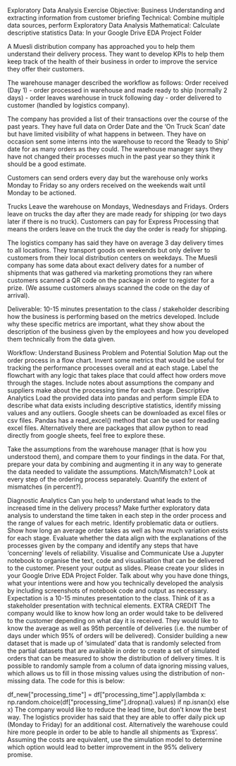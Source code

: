 Exploratory Data Analysis Exercise
Objective: Business Understanding and extracting information from customer briefing
Technical: Combine multiple data sources, perform Exploratory Data Analysis
Mathematical: Calculate descriptive statistics
Data: In your Google Drive EDA Project Folder

A Muesli distribution company has approached you to help them understand their delivery process. They want to develop KPIs to help them keep track of the health of their business in order to improve the service they offer their customers.

The warehouse manager described the workflow as follows: Order received (Day 1) - order processed in warehouse and made ready to ship (normally 2 days) - order leaves warehouse in truck following day - order delivered to customer (handled by logistics company).

The company has provided a list of their transactions over the course of the past years. They have full data on Order Date and the ‘On Truck Scan’ date but have limited visibility of what happens in between. They have on occasion sent some interns into the warehouse to record the ‘Ready to Ship’ date for as many orders as they could. The warehouse manager says they have not changed their processes much in the past year so they think it should be a good estimate.

Customers can send orders every day but the warehouse only works Monday to Friday so any orders received on the weekends wait until Monday to be actioned.

Trucks Leave the warehouse on Mondays, Wednesdays and Fridays. Orders leave on trucks the day after they are made ready for shipping (or two days later if there is no truck). Customers can pay for Express Processing that means the orders leave on the truck the day the order is ready for shipping.

The logistics company has said they have on average 3 day delivery times to all locations. They transport goods on weekends but only deliver to customers from their local distribution centers on weekdays. The Muesli company has some data about exact delivery dates for a number of shipments that was gathered via marketing promotions they ran where customers scanned a QR code on the package in order to register for a prize. (We assume customers always scanned the code on the day of arrival).

Deliverable: 10-15 minutes presentation to the class / stakeholder describing how the business is performing based on the metrics developed. Include why these specific metrics are important, what they show about the description of the business given by the employees and how you developed them technically from the data given.

Workflow:
Understand Business Problem and Potential Solution
Map out the order process in a flow chart.
Invent some metrics that would be useful for tracking the performance processes overall and at each stage.
Label the flowchart with any logic that takes place that could affect how orders move through the stages. Include notes about assumptions the company and suppliers make about the processing time for each stage.
Descriptive Analytics
Load the provided data into pandas and perform simple EDA to describe what data exists including descriptive statistics, identify missing values and any outliers.
Google sheets can be downloaded as excel files or csv files. Pandas has a read_excel() method that can be used for reading excel files. Alternatively there are packages that allow python to read directly from google sheets, feel free to explore these.

Take the assumptions from the warehouse manager (that is how you understood them), and compare them to your findings in the data. For that, prepare your data by combining and augmenting it in any way to generate the data needed to validate the assumptions. Match/Mismatch? Look at every step of the ordering process separately. Quantify the extent of mismatches (in percent?).

Diagnostic Analytics
Can you help to understand what leads to the increased time in the delivery process? Make further exploratory data analysis to understand the time taken in each step in the order process and the range of values for each metric. Identify problematic data or outliers. Show how long an average order takes as well as how much variation exists for each stage.
Evaluate whether the data align with the explanations of the processes given by the company and identify any steps that have ‘concerning’ levels of reliability.
Visualise and Communicate
Use a Jupyter notebook to organise the text, code and visualisation that can be delivered to the customer.
Present your output as slides. Please create your slides in your Google Drive EDA Project Folder. Talk about why you have done things, what your intentions were and how you technically developed the analysis by including screenshots of notebook code and output as necessary. Expectation is a 10-15 minutes presentation to the class. Think of it as a stakeholder presentation with technical elements.
EXTRA CREDIT
The company would like to know how long an order would take to be delivered to the customer depending on what day it is received. They would like to know the average as well as 95th percentile of deliveries (i.e. the number of days under which 95% of orders will be delivered). Consider building a new dataset that is made up of ‘simulated’ data that is randomly selected from the partial datasets that are available in order to create a set of simulated orders that can be measured to show the distribution of delivery times.
It is possible to randomly sample from a column of data ignoring missing values, which allows us to fill in those missing values using the distribution of non-missing data. The code for this is below:

df_new["processing_time"] = 
  df["processing_time"].apply(lambda x: np.random.choice(df["processing_time"].dropna().values) if np.isnan(x) else x)
The company would like to reduce the lead time, but don’t know the best way. The logistics provider has said that they are able to offer daily pick up (Monday to Friday) for an additional cost. Alternatively the warehouse could hire more people in order to be able to handle all shipments as ‘Express’. Assuming the costs are equivalent, use the simulation model to determine which option would lead to better improvement in the 95% delivery promise.
